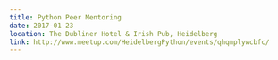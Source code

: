 ```yaml
---
title: Python Peer Mentoring
date: 2017-01-23
location: The Dubliner Hotel & Irish Pub, Heidelberg
link: http://www.meetup.com/HeidelbergPython/events/qhqmplywcbfc/
---
```

